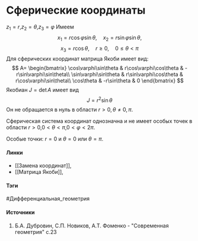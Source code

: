 # Сферические координаты
$z_{1}=r$,$z_{2}=\theta$,$z_{3}=\varphi$
Имеем
$$
x_{1}=r\cos\varphi\sin\theta,\quad x_{2}=r\sin\varphi\sin\theta,
$$
$$
x_{3}= r\cos\theta,\quad r\ge0,\quad0\le\theta<\pi
$$
Для сферических координат матрица Якоби имеет вид:
$$
A=
\begin{bmatrix}
\cos\varphi\sin\theta & r\cos\varphi\cos\theta & -r\sin\varphi\sin\theta\\
\sin\varphi\sin\theta & r\sin\varphi\cos\theta & r\cos\varphi\sin\theta\\
\cos\theta & -r\sin\theta & 0
\end{bmatrix}
$$
Якобиан $J=\det A$ имеет вид
$$
J=r^{2}\sin\theta
$$
Он не обращается в нуль в области $r>0,\theta\ne0,\pi$.

Сферическая система координат однозначна и не имеет особых точек в области $r>0$,$0<\theta<\pi$,$0<\varphi<2\pi$.

Особые точки: $r=0$ и $\theta=0$ или $\theta=\pi$.
#### Линки
- [[Замена координат]],
- [[Матрица Якоби]],
 
#### Тэги
 #Дифференциальная_геометрия 
#### Источники
1. Б.А. Дубровин, С.П. Новиков, А.Т. Фоменко - "Современная геометрия" с.23
